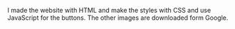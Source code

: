 I made the website with HTML and make the styles with CSS
and use JavaScript for the buttons.
The other images are downloaded form Google.
